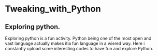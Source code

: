 # Tweaking_with_Python
## Exploring python.
Exploring python is a fun activity. Python being one of the most open and vast language actually makes itia fun language in a wiered way.
Here i constantly upload some interesting codes to have fun and explore Python.
